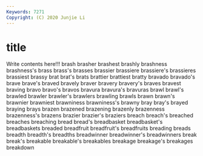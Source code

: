 ```yaml
---
Keywords: 7271
Copyright: (C) 2020 Junjie Li
---
```


# title

Write contents here!!!
brash 
brasher
brashest 
brashly 
brashness 
brashness's 
brass 
brass's 
brasses 
brassier 
brassiere 
brassiere's
brassieres 
brassiest 
brassy 
brat 
brat's 
brats 
brattier 
brattiest 
bratty 
bravado
bravado's 
brave 
brave's 
braved 
bravely 
braver 
bravery 
bravery's 
braves 
bravest
braving 
bravo 
bravo's 
bravos 
bravura 
bravura's 
bravuras 
brawl 
brawl's 
brawled
brawler 
brawler's 
brawlers 
brawling 
brawls 
brawn 
brawn's 
brawnier 
brawniest 
brawniness
brawniness's 
brawny 
bray 
bray's 
brayed 
braying 
brays 
brazen 
brazened 
brazening
brazenly 
brazenness 
brazenness's 
brazens 
brazier 
brazier's 
braziers 
breach 
breach's 
breached
breaches 
breaching 
bread 
bread's 
breadbasket 
breadbasket's 
breadbaskets 
breaded 
breadfruit 
breadfruit's
breadfruits 
breading 
breads 
breadth 
breadth's 
breadths 
breadwinner 
breadwinner's 
breadwinners 
break
break's 
breakable 
breakable's 
breakables 
breakage 
breakage's 
breakages 
breakdown 
